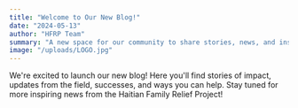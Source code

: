 ```yaml
---
title: "Welcome to Our New Blog!"
date: "2024-05-13"
author: "HFRP Team"
summary: "A new space for our community to share stories, news, and inspiration."
image: "/uploads/LOGO.jpg"
---
```


We're excited to launch our new blog! Here you'll find stories of impact, updates from the field, successes, and ways you can help. Stay tuned for more inspiring news from the Haitian Family Relief Project!
